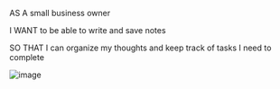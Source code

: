 AS A small business owner

I WANT to be able to write and save notes

SO THAT I can organize my thoughts and keep track of tasks I need to complete

![image](https://github.com/robagraham808/Note-Taker/assets/126196331/6c08efb7-8a2c-4f71-9d07-d5abe83a2f4c)
